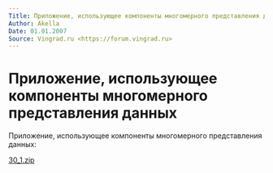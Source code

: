 ```yaml
---
Title: Приложение, использующее компоненты многомерного представления данных
Author: Akella
Date: 01.01.2007
Source: Vingrad.ru <https://forum.vingrad.ru>
---
```



Приложение, использующее компоненты многомерного представления данных
=====================================================================

Приложение, использующее компоненты многомерного представления данных:

[30_1.zip](30_1.zip)

